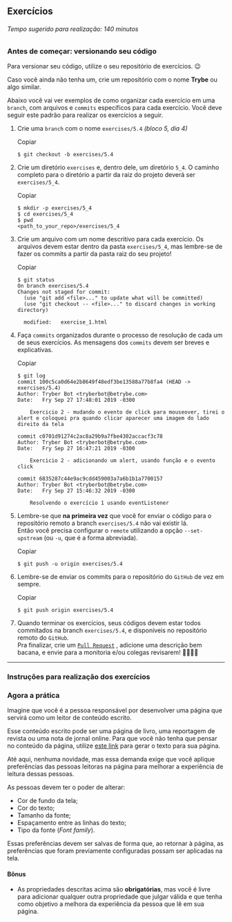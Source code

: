 Exercícios
----------

###### Tempo sugerido para realização: 140 minutos

### Antes de começar: versionando seu código

Para versionar seu código, utilize o seu repositório de exercícios. 😉

Caso você ainda não tenha um, crie um repositório com o nome **Trybe** ou algo similar.

Abaixo você vai ver exemplos de como organizar cada exercício em uma `branch`, com arquivos e `commits` específicos para cada exercício. Você deve seguir este padrão para realizar os exercícios a seguir.

1.  Crie uma `branch` com o nome `exercises/5.4` _(bloco 5, dia 4)_
    
    Copiar
    
        $ git checkout -b exercises/5.4
    
2.  Crie um diretório `exercises` e, dentro dele, um diretório `5_4`. O caminho completo para o diretório a partir da raiz do projeto deverá ser `exercises/5_4`.
    
    Copiar
    
        $ mkdir -p exercises/5_4
        $ cd exercises/5_4
        $ pwd
        <path_to_your_repo>/exercises/5_4
    
3.  Crie um arquivo com um nome descritivo para cada exercício. Os arquivos devem estar dentro da pasta `exercises/5_4`, mas lembre-se de fazer os commits a partir da pasta raiz do seu projeto!
    
    Copiar
    
        $ git status
        On branch exercises/5.4
        Changes not staged for commit:
          (use "git add <file>..." to update what will be committed)
          (use "git checkout -- <file>..." to discard changes in working directory)
        
          modified:   exercise_1.html
    
4.  Faça `commits` organizados durante o processo de resolução de cada um de seus exercícios. As mensagens dos `commits` devem ser breves e explicativas.
    
    Copiar
    
        $ git log
        commit 100c5ca0d64e2b8649f48edf3be13588a77b8fa4 (HEAD -> exercises/5.4)
        Author: Tryber Bot <tryberbot@betrybe.com>
        Date:   Fry Sep 27 17:48:01 2019 -0300
        
            Exercicio 2 - mudando o evento de click para mouseover, tirei o alert e coloquei pra quando clicar aparecer uma imagem do lado direito da tela
        
        commit c0701d91274c2ac8a29b9a7fbe4302accacf3c78
        Author: Tryber Bot <tryberbot@betrybe.com>
        Date:   Fry Sep 27 16:47:21 2019 -0300
        
            Exercicio 2 - adicionando um alert, usando função e o evento click
        
        commit 6835287c44e9ac9cdd459003a7a6b1b1a7700157
        Author: Tryber Bot <tryberbot@betrybe.com>
        Date:   Fry Sep 27 15:46:32 2019 -0300
        
            Resolvendo o exercício 1 usando eventListener
    
5.  Lembre-se que **na primeira vez** que você for enviar o código para o repositório remoto a branch `exercises/5.4` não vai existir lá.  
    Então você precisa configurar o `remote` utilizando a opção `--set-upstream` (ou `-u`, que é a forma abreviada).
    
    Copiar
    
        $ git push -u origin exercises/5.4
    
6.  Lembre-se de enviar os commits para o repositório do `GitHub` de vez em sempre.
    
    Copiar
    
        $ git push origin exercises/5.4
    
7.  Quando terminar os exercícios, seus códigos devem estar todos commitados na branch `exercises/5.4`, e disponíveis no repositório remoto do `GitHub`.  
    Pra finalizar, crie um [`Pull Request`](https://help.github.com/en/articles/creating-a-pull-request) , adicione uma descrição bem bacana, e envie para a monitoria e/ou colegas revisarem! 🤜🏼🤛🏼
    

* * *

### Instruções para realização dos exercícios

### Agora a prática

Imagine que você é a pessoa responsável por desenvolver uma página que servirá como um leitor de conteúdo escrito.

Esse conteúdo escrito pode ser uma página de livro, uma reportagem de revista ou uma nota de jornal online. Para que você não tenha que pensar no conteúdo da página, utilize [este link](https://www.lipsum.com/) para gerar o texto para sua página.

Até aqui, nenhuma novidade, mas essa demanda exige que você aplique preferências das pessoas leitoras na página para melhorar a experiência de leitura dessas pessoas.

As pessoas devem ter o poder de alterar:

*   Cor de fundo da tela;
*   Cor do texto;
*   Tamanho da fonte;
*   Espaçamento entre as linhas do texto;
*   Tipo da fonte (_Font family_).

Essas preferências devem ser salvas de forma que, ao retornar à página, as preferências que foram previamente configuradas possam ser aplicadas na tela.

#### Bônus

*   As propriedades descritas acima são **obrigatórias**, mas você é livre para adicionar qualquer outra propriedade que julgar válida e que tenha como objetivo a melhora da experiência da pessoa que lê em sua página.
